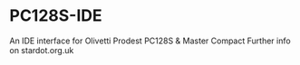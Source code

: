# PC128S-IDE
An IDE interface for Olivetti Prodest PC128S & Master Compact
Further info on stardot.org.uk
